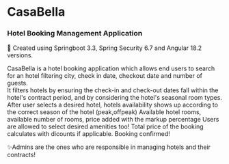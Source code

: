 # CasaBella
### Hotel Booking Management Application 

🍃 Created using Springboot 3.3, Spring Security 6.7 and Angular 18.2 versions.

CasaBella is a hotel booking application which allows end users to search for an hotel filtering city, check in date, checkout date and number of guests.<br>
It filters hotels by ensuring the check-in and check-out dates fall within the hotel's contract period, and by considering the hotel's seasonal room types.
After user selects a desired hotel, hotels availability shows up according to the correct season of the hotel (peak,offpeak)
Available hotel rooms, available number of rooms, price added with the markup percentage
Users are allowed to select desired amenities too!
Total price of the booking calculates with dicounts if applicable.
Booking confirmed!

✨Admins are the ones who are responsible in managing hotels and their contracts!
